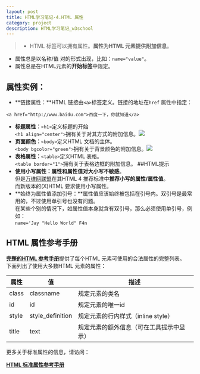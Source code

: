```yaml
---
layout: post
title: HTML学习笔记-4.HTML 属性
category: project
description: HTML学习笔记_w3school
---
```


> * HTML 标签可以拥有属性。**属性为HTML 元素提供附加信息**。
* 属性总是以名称/值 对的形式出现，比如：`name="value"`。
* 属性总是在HTML元素的**开始标签**中规定。

## 属性实例：

* **链接属性：**HTML 链接由`<a>`标签定义。链接的地址在`href` 属性中指定：

`<a href="http://www.baidu.com">百度一下，你就知道</a>`

* **标题属性：**`<h1>`定义标题的开始<br />`<h1 align="center">`拥有关于对其方式的附加信息。![](http://upload-images.jianshu.io/upload_images/1633880-5d056ffc6bcc166b.jpg?imageMogr2/auto-orient/strip%7CimageView2/2/w/1240)
* **页面颜色：**`<body>`定义HTML 文档的主体。<br />`<body bgcolor="green">`拥有关于背景颜色的附加信息。![](http://upload-images.jianshu.io/upload_images/1633880-cdf4bbae53e3fd49.jpg?imageMogr2/auto-orient/strip%7CimageView2/2/w/1240)
* **表格属性：**`<table>`定义HTML 表格。<br />`<table border="1">`拥有关于表格边框的附加信息。
##HTML提示
* **使用小写属性：**属性和属性值对**大小写不敏感**。<br />但是[万维网联盟](https://www.w3.org/)在其HTML 4 推荐标准中**推荐小写的属性/属性值**。<br />而新版本的(X)HTML 要求使用小写属性。
* **始终为属性值添加引号：**属性值应该始终被包括在引号内。双引号是最常用的，不过使用单引号也没有问题。<br />在某些个别的情况下，如属性值本身就含有双引号，那么必须使用单引号，例如：<br />`name='Jay "Hello World" F4n`

## HTML 属性参考手册
[**完整的HTML 参考手册**](http://w3school.com.cn/tags/index.asp)提供了每个HTML 元素可使用的合法属性的完整列表。<br />下面列出了使用大多数HTML 元素的属性：

| 属性    | 值                | 描述                      |
| ----- | ---------------- | ----------------------- |
| class | classname        | 规定元素的类名                 |
| id    | id               | 规定元素的唯一id               |
| style | style_definition | 规定元素的行内样式（inline style） |
| title | text             | 规定元素的额外信息（可在工具提示中显示）    |


更多关于标准属性的信息，请访问：

[**HTML 标准属性参考手册**](http://w3school.com.cn/tags/html_ref_standardattributes.asp)

